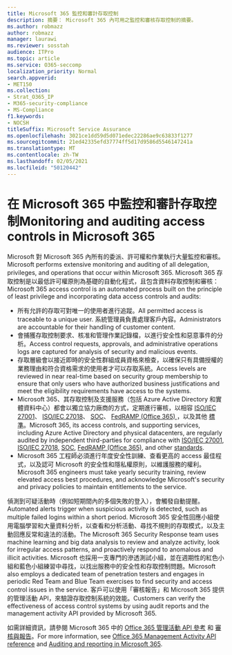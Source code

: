```yaml
---
title: Microsoft 365 監控和審計存取控制
description: 摘要： Microsoft 365 內可用之監控和審核存取控制的摘要。
ms.author: robmazz
author: robmazz
manager: laurawi
ms.reviewer: sosstah
audience: ITPro
ms.topic: article
ms.service: O365-seccomp
localization_priority: Normal
search.appverid:
- MET150
ms.collection:
- Strat_O365_IP
- M365-security-compliance
- MS-Compliance
f1.keywords:
- NOCSH
titleSuffix: Microsoft Service Assurance
ms.openlocfilehash: 3021ce1dd59d5d071edec22286ae9c63833f1277
ms.sourcegitcommit: 21ed42335efd37774ff5d17d9586d5546147241a
ms.translationtype: MT
ms.contentlocale: zh-TW
ms.lasthandoff: 02/05/2021
ms.locfileid: "50120442"
---
```

# <a name="monitoring-and-auditing-access-controls-in-microsoft-365"></a><span data-ttu-id="3af06-103">在 Microsoft 365 中監控和審計存取控制</span><span class="sxs-lookup"><span data-stu-id="3af06-103">Monitoring and auditing access controls in Microsoft 365</span></span>

<span data-ttu-id="3af06-104">Microsoft 對 Microsoft 365 內所有的委派、許可權和作業執行大量監控和審核。</span><span class="sxs-lookup"><span data-stu-id="3af06-104">Microsoft performs extensive monitoring and auditing of all delegation, privileges, and operations that occur within Microsoft 365.</span></span> <span data-ttu-id="3af06-105">Microsoft 365 存取控制是以最低許可權原則為基礎的自動化程式，且包含資料存取控制和審核：</span><span class="sxs-lookup"><span data-stu-id="3af06-105">Microsoft 365 access control is an automated process built on the principle of least privilege and incorporating data access controls and audits:</span></span>

- <span data-ttu-id="3af06-106">所有允許的存取可對唯一的使用者進行追蹤。</span><span class="sxs-lookup"><span data-stu-id="3af06-106">All permitted access is traceable to a unique user.</span></span> <span data-ttu-id="3af06-107">系統管理員負責處理客戶內容。</span><span class="sxs-lookup"><span data-stu-id="3af06-107">Administrators are accountable for their handling of customer content.</span></span>
- <span data-ttu-id="3af06-108">會捕獲存取控制要求、核准和管理作業記錄檔，以進行安全性和惡意事件的分析。</span><span class="sxs-lookup"><span data-stu-id="3af06-108">Access control requests, approvals, and administrative operations logs are captured for analysis of security and malicious events.</span></span>
- <span data-ttu-id="3af06-109">存取層級會以接近即時的安全性群組成員資格來檢查，以確保只有具備授權的業務理由和符合資格需求的使用者才可以存取系統。</span><span class="sxs-lookup"><span data-stu-id="3af06-109">Access levels are reviewed in near real-time based on security group membership to ensure that only users who have authorized business justifications and meet the eligibility requirements have access to the systems.</span></span>
- <span data-ttu-id="3af06-110">Microsoft 365、其存取控制及支援服務（包括 Azure Active Directory 和實體資料中心）都會以獨立協力廠商的方式，定期進行審核，以相容 [ISO/IEC 27001](https://www.microsoft.com/TrustCenter/Compliance/iso-iec-27001)、 [ISO/IEC 27018](https://www.microsoft.com/TrustCenter/Compliance/iso-iec-27018)、 [SOC](https://www.microsoft.com/TrustCenter/Compliance/SOC)、 [FedRAMP (Office 365) ](https://www.microsoft.com/TrustCenter/Compliance/FedRAMP)，以及其他 [標準](https://www.microsoft.com/TrustCenter/Compliance?service=Office#Icons)。</span><span class="sxs-lookup"><span data-stu-id="3af06-110">Microsoft 365, its access controls, and supporting services, including Azure Active Directory and physical datacenters, are regularly audited by independent third-parties for compliance with [ISO/IEC 27001](https://www.microsoft.com/TrustCenter/Compliance/iso-iec-27001), [ISO/IEC 27018](https://www.microsoft.com/TrustCenter/Compliance/iso-iec-27018), [SOC](https://www.microsoft.com/TrustCenter/Compliance/SOC), [FedRAMP (Office 365)](https://www.microsoft.com/TrustCenter/Compliance/FedRAMP), and other [standards](https://www.microsoft.com/TrustCenter/Compliance?service=Office#Icons).</span></span>
- <span data-ttu-id="3af06-111">Microsoft 365 工程師必須進行年度安全性訓練、查看更高的 access 最佳程式，以及認可 Microsoft 的安全性和隱私權原則，以維護服務的權利。</span><span class="sxs-lookup"><span data-stu-id="3af06-111">Microsoft 365 engineers must take yearly security training, review elevated access best procedures, and acknowledge Microsoft's security and privacy policies to maintain entitlements to the service.</span></span>

<span data-ttu-id="3af06-112">偵測到可疑活動時（例如短期間內的多個失敗的登入），會觸發自動提醒。</span><span class="sxs-lookup"><span data-stu-id="3af06-112">Automated alerts trigger when suspicious activity is detected, such as multiple failed logins within a short period.</span></span> <span data-ttu-id="3af06-113">Microsoft 365 安全性回應小組使用電腦學習和大量資料分析，以查看和分析活動、尋找不規則的存取模式，以及主動回應反常和違法的活動。</span><span class="sxs-lookup"><span data-stu-id="3af06-113">The Microsoft 365 Security Response team uses machine learning and big data analysis to review and analyze activity, look for irregular access patterns, and proactively respond to anomalous and illicit activities.</span></span> <span data-ttu-id="3af06-114">Microsoft 也採用一支專門的滲透測試小組，並在週期性的紅色小組和藍色小組練習中尋找，以找出服務中的安全性和存取控制問題。</span><span class="sxs-lookup"><span data-stu-id="3af06-114">Microsoft also employs a dedicated team of penetration testers and engages in periodic Red Team and Blue Team exercises to find security and access control issues in the service.</span></span> <span data-ttu-id="3af06-115">客戶可以使用「審核報告」和 Microsoft 365 提供的管理活動 API，來驗證存取控制系統的效能。</span><span class="sxs-lookup"><span data-stu-id="3af06-115">Customers can verify the effectiveness of access control systems by using audit reports and the management activity API provided by Microsoft 365.</span></span>

<span data-ttu-id="3af06-116">如需詳細資訊，請參閱 Microsoft 365 中的 [Office 365 管理活動 API 參考](/office/office-365-management-api/office-365-management-activity-api-reference) 和 [審核與報告](assurance-auditing-and-reporting-overview.md)。</span><span class="sxs-lookup"><span data-stu-id="3af06-116">For more information, see [Office 365 Management Activity API reference](/office/office-365-management-api/office-365-management-activity-api-reference) and [Auditing and reporting in Microsoft 365](assurance-auditing-and-reporting-overview.md).</span></span>
